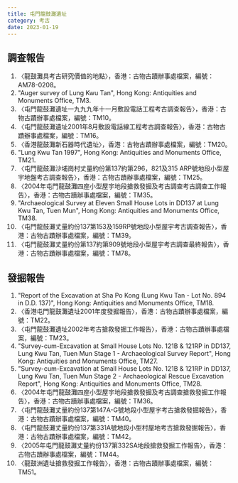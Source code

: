 ```yaml
---
title: 屯門龍鼓灘遺址
category: 考古
date: 2023-01-19
---
```

## 調查報告
1. 〈龍鼓灘具考古研究價值的地點〉，香港：古物古蹟辦事處檔案，編號：AM78-0208。
2. "Auger survey of Lung Kwu Tan", Hong Kong: Antiquities and Monuments Office, TM3.
3. 〈屯門龍鼓灘遺址一九九九年十一月敷設電話工程考古調查報告〉，香港：古物古蹟辦事處檔案，編號：TM10。
4. 〈屯門龍鼓灘遺址2001年8月敷設電話線工程考古調查報告〉，香港：古物古蹟辦事處檔案，編號：TM16。
5. 〈香港龍鼓灘新石器時代遺址〉，香港：古物古蹟辦事處檔案，編號：TM20。
6. "Lung Kwu Tan 1997", Hong Kong: Antiquities and Monuments Office, TM21.
7. 〈屯門龍鼓灘沙埔崗村丈量約份第137約第296，821及315 ARP號地段小型屋宇地盤考古調查報告〉，香港：古物古蹟辦事處檔案，編號：TM25。
8. 〈2004年屯門龍鼓灘四座小型屋宇地段搶救發掘及考古調查考古調查工作報告〉，香港：古物古蹟辦事處檔案，編號：TM35。
9. "Archaeological Survey at Eleven Small House Lots in DD137 at Lung Kwu Tan, Tuen Mun", Hong Kong: Antiquities and Monuments Office, TM38.
10. 〈屯門龍鼓灘丈量約份137第153及159RP號地段小型屋宇考古調查報告〉，香港：古物古蹟辦事處檔案，編號：TM39。
11. 〈屯門龍鼓灘丈量約份第137約第909號地段小型屋宇考古調查最終報告〉，香港：古物古蹟辦事處檔案，編號：TM78。
## 發掘報告
1. "Report of the Excavation at Sha Po Kong (Lung Kwu Tan - Lot No. 894 in D.D. 137)", Hong Kong: Antiquities and Monuments Office, TM18.
2. 〈香港屯門龍鼓灘遺址2001年度發掘報告〉，香港：古物古蹟辦事處檔案，編號：TM22。
3. 〈屯門龍鼓灘遺址2002年考古搶救發掘工作報告〉，香港：古物古蹟辦事處檔案，編號：TM23。
4. "Survey-cum-Excavation at Small House Lots No. 121B & 121RP in DD137, Lung Kwu Tan, Tuen Mun Stage 1 - Archaeological Survey Report", Hong Kong: Antiquities and Monuments Office, TM27.
5. "Survey-cum-Excavation at Small House Lots No. 121B & 121RP in DD137, Lung Kwu Tan, Tuen Mun Stage 2 - Archaeological Rescue Excavation Report", Hong Kong: Antiquities and Monuments Office, TM28.
6. 〈2004年屯門龍鼓灘四座小型屋宇地段搶救發掘及考古調查搶救發掘工作報告〉，香港：古物古蹟辦事處檔案，編號：TM36。
7. 〈屯門龍鼓灘丈量約份137第147A-G號地段小型屋宇考古搶救發掘報告〉，香港：古物古蹟辦事處檔案，編號：TM40。
8. 〈屯門龍鼓灘丈量約份137第331A號地段小型村屋地考古搶救發掘報告〉，香港：古物古蹟辦事處檔案，編號：TM42。
9. 〈2005年屯門龍鼓灘丈量約份137第332SA地段搶救發掘工作報告〉，香港：古物古蹟辦事處檔案，編號：TM44。
10. 〈龍鼓洲遺址搶救發掘工作報告〉，香港：古物古蹟辦事處檔案，編號：TM51。